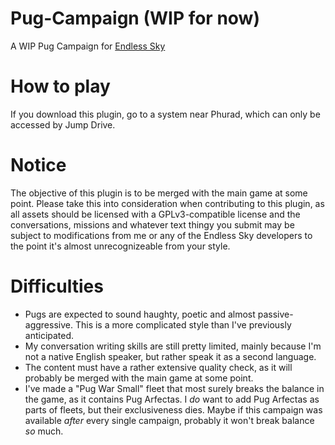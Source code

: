 # Pug-Campaign (WIP for now)
A WIP Pug Campaign for <a href=https://github.com/endless-sky/endless-sky>Endless Sky</a>

# How to play
If you download this plugin, go to a system near Phurad, which can only be accessed by Jump Drive.

# Notice
The objective of this plugin is to be merged with the main game at some point. Please take this into consideration when contributing to this plugin, as all assets should be licensed with a GPLv3-compatible license and the conversations, missions and whatever text thingy you submit may be subject to modifications from me or any of the Endless Sky developers to the point it's almost unrecognizeable from your style.

# Difficulties
- Pugs are expected to sound haughty, poetic and almost passive-aggressive. This is a more complicated style than I've previously anticipated.
- My conversation writing skills are still pretty limited, mainly because I'm not a native English speaker, but rather speak it as a second language. 
- The content must have a rather extensive quality check, as it will probably be merged with the main game at some point.
- I've made a "Pug War Small" fleet that most surely breaks the balance in the game, as it contains Pug Arfectas. I _do_ want to add Pug Arfectas as parts of fleets, but their exclusiveness dies. Maybe if this campaign was available _after_ every single campaign, probably it won't break balance _so_ much.
